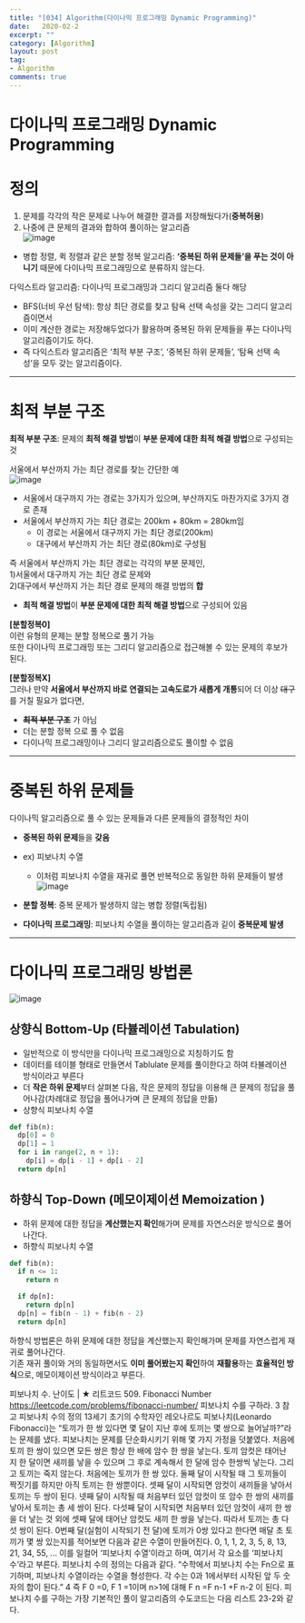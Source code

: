 ```yaml
---
title: "[034] Algorithm(다이나믹 프로그래밍 Dynamic Programming)"
date:   2020-02-2
excerpt: ""
category: [Algorithm]
layout: post
tag:
- Algorithm
comments: true
---
```


# 다이나믹 프로그래밍  Dynamic Programming 

# 정의
1) 문제를 각각의 작은 문제로 나누어 해결한 결과를 저장해뒀다가(**중복허용**)     
2) 나중에 큰 문제의 결과와 합하여 풀이하는 알고리즘       
![image](https://user-images.githubusercontent.com/76824611/121300150-6a5d1e00-c931-11eb-8063-f09960f1a302.png)
* 병합 정렬, 퀵 정렬과 같은 분할 정복 알고리즘: **‘중복된 하위 문제들’을 푸는 것이 아니기** 때문에 다이나믹 프로그래밍으로 분류하지 않는다.     


다익스트라 알고리즘: 다이나믹 프로그래밍과 그리디 알고리즘 둘다 해당     
* BFS(너비 우선 탐색): 항상 최단 경로를 찾고 탐욕 선택 속성을 갖는 그리디 알고리즘이면서     
* 이미 계산한 경로는 저장해두었다가 활용하며 중복된 하위 문제들을 푸는 다이나믹 알고리즘이기도 하다.     
* 즉 다익스트라 알고리즘은 ‘최적 부분 구조’, ‘중복된 하위 문제들’, ‘탐욕 선택 속성’을 모두 갖는 알고리즘이다.    

----

# 최적 부분 구조
**최적 부분 구조**:  문제의 **최적 해결 방법**이 **부분 문제에 대한 최적 해결 방법**으로 구성되는 것        

서울에서 부산까지 가는 최단 경로를 찾는 간단한 예     
![image](https://user-images.githubusercontent.com/76824611/121300638-13a41400-c932-11eb-8ed4-66714d6b043c.png)
* 서울에서 대구까지 가는 경로는 3가지가 있으며, 부산까지도 마찬가지로 3가지 경로 존재     
* 서울에서 부산까지 가는 최단 경로는 200km + 80km = 280km임        
    * 이 경로는 서울에서 대구까지 가는 최단 경로(200km)    
    * 대구에서 부산까지 가는 최단 경로(80km)로 구성됨     

즉 서울에서 부산까지 가는 최단 경로는 각각의 부분 문제인,     
1)서울에서 대구까지 가는 최단 경로 문제와     
2)대구에서 부산까지 가는 최단 경로 문제의 해결 방법의 **합**       
* **최적 해결 방법**이 **부분 문제에 대한 최적 해결 방법**으로 구성되어 있음

**[분할정복0]**       
이런 유형의 문제는 분할 정복으로 풀기 가능      
또한 다이나믹 프로그래밍 또는 그리디 알고리즘으로 접근해볼 수 있는 문제의 후보가 된다.     


**[분할정복X]**   
그러나 만약 **서울에서 부산까지 바로 연결되는 고속도로가 새롭게 개통**되어 더 이상 ~~대구~~를 거칠 필요가 없다면,       
* **~~최적 부분 구조~~** 가 아님       
*  더는 분할 정복 으로 풀 수 없음        
*   다이나믹 프로그래밍이나 그리디 알고리즘으로도 풀이할 수 없음       

---

# 중복된 하위 문제들
다이나믹 알고리즘으로 풀 수 있는 문제들과 다른 문제들의 결정적인 차이       
* **중복된 하위 문제**들을 **갖음**      
* ex) 피보나치 수열
   * 이처럼 피보나치 수열을 재귀로 풀면 반복적으로 동일한 하위 문제들이 발생 
![image](https://user-images.githubusercontent.com/76824611/121301400-15baa280-c933-11eb-9516-c9e3e309070b.png)

* **분할 정복**: 중복 문제가 발생하지 않는 병합 정렬(독립됨)     
* **다이나믹 프로그래밍**: 피보나치 수열을 풀이하는 알고리즘과 깉이 **중복문제 발생**         

---

# 다이나믹 프로그래밍 방법론
![image](https://user-images.githubusercontent.com/76824611/121301940-e193b180-c933-11eb-8441-da2a83452fd0.png)

## 상향식 Bottom-Up (타뷸레이션 Tabulation)
* 일반적으로 이 방식만을 다이나믹 프로그래밍으로 지칭하기도 함     
* 데이터를 테이블 형태로 만들면서 Tablulate 문제를 풀이한다고 하여 타뷸레이션 방식이라고 부른다   
* 더 **작은 하위 문제**부터 살펴본 다음, 작은 문제의 정답을 이용해 큰 문제의 정답을 풀어나감(차례대로 정답을 풀어나가며 큰 문제의 정답을 만듦)     
* 상향식 피보나치 수열

```python
def fib(n):
  dp[0] = 0
  dp[1] = 1
  for i in range(2, n + 1):
    dp[i] = dp[i - 1] + dp[i - 2] 
  return dp[n]
```

## 하향식  Top-Down (메모이제이션 Memoization )
* 하위 문제에 대한 정답을 **계산했는지 확인**해가며 문제를 자연스러운 방식으로 풀어나간다.      
* 하향식 피보나치 수열

```python
def fib(n):
  if n <= 1:
    return n

  if dp[n]:
    return dp[n] 
  dp[n] = fib(n - 1) + fib(n - 2) 
  return dp[n]
```
하향식 방법론은 하위 문제에 대한 정답을 계산했는지 확인해가며 문제를 자연스럽게 재귀로 풀어나간다.     
기존 재귀 풀이와 거의 동일하면서도 **이미 풀어봤는지 확인**하여 **재활용**하는 **효율적인 방식**으로, 메모이제이션 방식이라고 부른다.      




피보나치 수.
난이도 | ★
리트코드 509. Fibonacci Number https://leetcode.com/problems/fibonacci-number/
피보나치 수를 구하라.
3
참고 피보나치 수의 정의
13세기 초기의 수학자인 레오나르도 피보나치(Leonardo Fibonacci)는 “토끼가 한 쌍 있다면 몇 달이 지난 후에 토끼는 몇 쌍으로 늘어날까?”라는 문제를 냈다. 피보나치는 문제를 단순화시키기 위해 몇 가지 가정을 덧붙였다. 처음에 토끼 한 쌍이 있으면 모든 쌍은 항상 한 배에 암수 한 쌍을 낳는다. 토끼 암컷은 태어난 지 한 달이면 새끼를 낳을 수 있으며 그 후로 계속해서 한 달에 암수 한쌍씩 낳는다. 그리고 토끼는 죽지 않는다.
처음에는 토끼가 한 쌍 있다. 둘째 달이 시작될 때 그 토끼들이 짝짓기를 하지만 아직 토끼는 한 쌍뿐이다. 셋째 달이 시작되면 암컷이 새끼들을 낳아서 토끼는 두 쌍이 된다. 넷째 달이 시작될 때 처음부터 있던 암컷이 또 암수 한 쌍의 새끼를 낳아서 토끼는 총 세 쌍이 된다. 다섯째 달이 시작되면 처음부터 있던 암컷이 새끼 한 쌍을 더 낳는 것 외에 셋째 달에 태어난 암컷도 새끼 한 쌍을 낳는다.
따라서 토끼는 총 다섯 쌍이 된다. 0번째 달(실험이 시작되기 전 달)에 토끼가 0쌍 있다고 한다면 매달 초 토끼가 몇 쌍 있는지를 적어보면 다음과 같은 수열이 만들어진다.
0, 1, 1, 2, 3, 5, 8, 13, 21, 34, 55, ...
이를 일컬어 ‘피보나치 수열’이라고 하며, 여기서 각 요소를 ‘피보나치 수’라고 부른다. 피보나치 수의 정의는 다음과 같다.
“수학에서 피보나치 수는 Fn으로 표기하며, 피보나치 수열이라는 수열을 형성한다.
각 수는 0과 1에서부터 시작된 앞 두 숫자의 합이 된다.”
4
즉 F 0 =0, F 1 =1이며 n>1에 대해 F n =F n-1 +F n-2 이 된다.
피보나치 수를 구하는 가장 기본적인 풀이 알고리즘의 수도코드는 다음 리스트 23-2와 같다.











